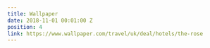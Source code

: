 ```yaml
---
title: Wallpaper
date: 2018-11-01 00:01:00 Z
position: 4
link: https://www.wallpaper.com/travel/uk/deal/hotels/the-rose
---
```


